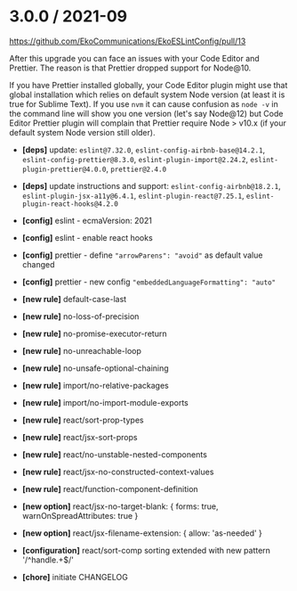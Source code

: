 # 3.0.0 / 2021-09

https://github.com/EkoCommunications/EkoESLintConfig/pull/13

After this upgrade you can face an issues with your Code Editor and Prettier. The reason is that Prettier dropped support for Node@10.

If you have Prettier installed globally, your Code Editor plugin might use that global installation which relies on default system Node version (at least it is true for Sublime Text). If you use `nvm` it can cause confusion as `node -v` in the command line will show you one version (let's say Node@12) but Code Editor Prettier plugin will complain that Prettier require Node > v10.x (if your default system Node version still older).

- **[deps]** update: `eslint@7.32.0`, `eslint-config-airbnb-base@14.2.1`, `eslint-config-prettier@8.3.0`, `eslint-plugin-import@2.24.2`, `eslint-plugin-prettier@4.0.0`, `prettier@2.4.0`
- **[deps]** update instructions and support: `eslint-config-airbnb@18.2.1`, `eslint-plugin-jsx-a11y@6.4.1`, `eslint-plugin-react@7.25.1`, `eslint-plugin-react-hooks@4.2.0`

- **[config]** eslint - ecmaVersion: 2021
- **[config]** eslint - enable react hooks
- **[config]** prettier - define `"arrowParens": "avoid"` as default value changed
- **[config]** prettier - new config `"embeddedLanguageFormatting": "auto"`

- **[new rule]** default-case-last
- **[new rule]** no-loss-of-precision
- **[new rule]** no-promise-executor-return
- **[new rule]** no-unreachable-loop
- **[new rule]** no-unsafe-optional-chaining
- **[new rule]** import/no-relative-packages
- **[new rule]** import/no-import-module-exports
- **[new rule]** react/sort-prop-types
- **[new rule]** react/jsx-sort-props
- **[new rule]** react/no-unstable-nested-components
- **[new rule]** react/jsx-no-constructed-context-values
- **[new rule]** react/function-component-definition

- **[new option]** react/jsx-no-target-blank: { forms: true, warnOnSpreadAttributes: true }
- **[new option]** react/jsx-filename-extension: { allow: 'as-needed' }

- **[configuration]** react/sort-comp sorting extended with new pattern '/^handle.+$/'

- **[chore]** initiate CHANGELOG
